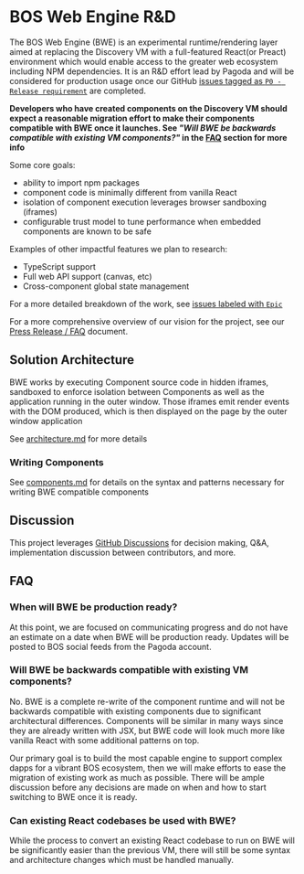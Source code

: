 # BOS Web Engine R&D

The BOS Web Engine (BWE) is an experimental runtime/rendering layer aimed at replacing the Discovery VM with a full-featured React(or Preact) environment which would enable access to the greater web ecosystem including NPM dependencies. It is an R&D effort lead by Pagoda and will be considered for production usage once our GitHub [issues tagged as `P0 - Release requirement`](https://github.com/near/bos-web-engine/issues?q=is:open+is:issue+label:%22P0+-+Release+requirement%22) are completed.

**Developers who have created components on the Discovery VM should expect a reasonable migration effort to make their components compatible with BWE once it launches. See _"Will BWE be backwards compatible with existing VM components?"_ in the [FAQ](#FAQ) section for more info**

Some core goals:
- ability to import npm packages
- component code is minimally different from vanilla React
- isolation of component execution leverages browser sandboxing (iframes)
- configurable trust model to tune performance when embedded components are known to be safe

Examples of other impactful features we plan to research:
- TypeScript support
- Full web API support (canvas, etc)
- Cross-component global state management

For a more detailed breakdown of the work, see [issues labeled with `Epic`](https://github.com/near/bos-web-engine/issues?q=is:open+is:issue+label:Epic)

For a more comprehensive overview of our vision for the project, see our [Press Release / FAQ](./press-release-faq.md) document.

## Solution Architecture

BWE works by executing Component source code in hidden iframes, sandboxed to enforce isolation between Components as well as the application running in the outer window. Those iframes emit render events with the DOM produced, which is then displayed on the page by the outer window application

See [architecture.md](./architecture.md) for more details

### Writing Components
See [components.md](./components.md) for details on the syntax and patterns necessary for writing BWE compatible components

## Discussion
This project leverages [GitHub Discussions](https://github.com/near/bos-web-engine/discussions) for decision making, Q&A, implementation discussion between contributors, and more. 

## FAQ

### When will BWE be production ready?

At this point, we are focused on communicating progress and do not have an estimate on a date when BWE will be production ready. Updates will be posted to BOS social feeds from the Pagoda account.

### Will BWE be backwards compatible with existing VM components?

No. BWE is a complete re-write of the component runtime and will not be backwards compatible with existing components due to significant architectural differences. Components will be similar in many ways since they are already written with JSX, but BWE code will look much more like vanilla React with some additional patterns on top.

Our primary goal is to build the most capable engine to support complex dapps for a vibrant BOS ecosystem, then we will make efforts to ease the migration of existing work as much as possible. There will be ample discussion before any decisions are made on when and how to start switching to BWE once it is ready.

### Can existing React codebases be used with BWE?

While the process to convert an existing React codebase to run on BWE will be significantly easier than the previous VM, there will still be some syntax and architecture changes which must be handled manually.

